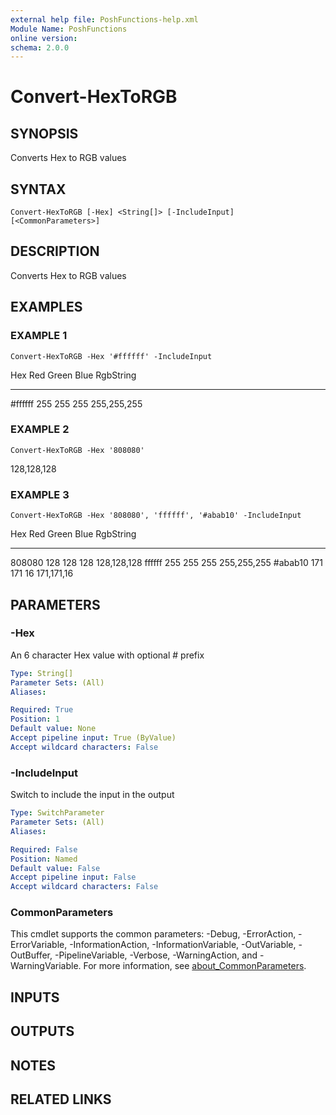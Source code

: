 ```yaml
---
external help file: PoshFunctions-help.xml
Module Name: PoshFunctions
online version:
schema: 2.0.0
---
```


# Convert-HexToRGB

## SYNOPSIS
Converts Hex to RGB values

## SYNTAX

```
Convert-HexToRGB [-Hex] <String[]> [-IncludeInput] [<CommonParameters>]
```

## DESCRIPTION
Converts Hex to RGB values

## EXAMPLES

### EXAMPLE 1
```
Convert-HexToRGB -Hex '#ffffff' -IncludeInput
```

Hex     Red Green Blue RgbString
---     --- ----- ---- ---------
#ffffff 255   255  255 255,255,255

### EXAMPLE 2
```
Convert-HexToRGB -Hex '808080'
```

128,128,128

### EXAMPLE 3
```
Convert-HexToRGB -Hex '808080', 'ffffff', '#abab10' -IncludeInput
```

Hex     Red Green Blue RgbString
---     --- ----- ---- ---------
808080  128   128  128 128,128,128
ffffff  255   255  255 255,255,255
#abab10 171   171   16 171,171,16

## PARAMETERS

### -Hex
An 6 character Hex value with optional # prefix

```yaml
Type: String[]
Parameter Sets: (All)
Aliases:

Required: True
Position: 1
Default value: None
Accept pipeline input: True (ByValue)
Accept wildcard characters: False
```

### -IncludeInput
Switch to include the input in the output

```yaml
Type: SwitchParameter
Parameter Sets: (All)
Aliases:

Required: False
Position: Named
Default value: False
Accept pipeline input: False
Accept wildcard characters: False
```

### CommonParameters
This cmdlet supports the common parameters: -Debug, -ErrorAction, -ErrorVariable, -InformationAction, -InformationVariable, -OutVariable, -OutBuffer, -PipelineVariable, -Verbose, -WarningAction, and -WarningVariable. For more information, see [about_CommonParameters](http://go.microsoft.com/fwlink/?LinkID=113216).

## INPUTS

## OUTPUTS

## NOTES

## RELATED LINKS
